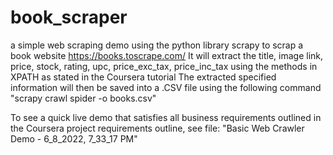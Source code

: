 # book_scraper
a simple web scraping demo using the python library scrapy to scrap a book website https://books.toscrape.com/
It will extract the title, image link, price, stock, rating, upc, price_exc_tax, price_inc_tax using the methods in XPATH as stated in the Coursera tutorial
The extracted specified information will then be saved into a .CSV file using the following command "scrapy crawl spider -o books.csv"

To see a quick live demo that satisfies all business requirements outlined in the Coursera project requirements outline, see file: "Basic Web Crawler Demo - 6_8_2022, 7_33_17 PM"
